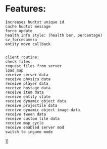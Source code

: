 # Features:

    Increases hudtxt unique id
    cache hudtxt message
    force update
    health info style: (health bar, percentage)
    sv_forcecamera
    entity move callback


    client routine:
    check files
    request files from server
    load map 
    receive server data
    receive physics data
    receive player data
    receive hostage data
    receive item data
    receive entity state
    receive dynamic object data
    receive projectile data
    receive dynamic object image data
    receive tween data
    receive custom tile data
    receive map cycle
    receive enabled server mod
    switch to ingame mode

]]